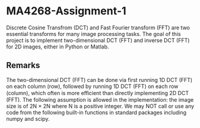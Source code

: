# MA4268-Assignment-1
Discrete Cosine Transfrom (DCT) and Fast Fourier transform (FFT) are two essential transforms for many image processing tasks. 
The goal of this project is to implement two-dimensional DCT (FFT) and inverse DCT (FFT) for 2D images, either in Python or Matlab.

## Remarks
The two-dimensional DCT (FFT) can be done via first running 1D DCT (FFT) on each column (row), followed by running 1D DCT (FFT) on each row (column), which often is more eﬀicient than directly implementing 2D DCT (FFT). The following assumption is allowed in the implementation: the image size is of 2N × 2N where N is a positive integer.
We may NOT call or use any code from the following built-in functions in standard packages including numpy and scipy.
